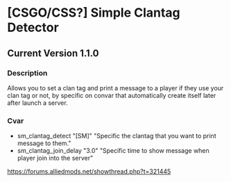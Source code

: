 # [CSGO/CSS?] Simple Clantag Detector

## Current Version 1.1.0

### Description
Allows you to set a clan tag and print a message to a player if they use your clan tag or not, by specific on convar that automatically create itself later after launch a server.

### Cvar
   - sm_clantag_detect "[SM]" "Specific the clantag that you want to print message to them."
   - sm_clantag_join_delay "3.0" "Specific time to show message when player join into the server"

https://forums.alliedmods.net/showthread.php?t=321445
